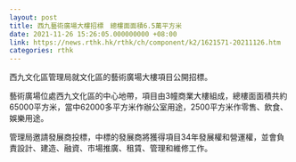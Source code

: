 ```yaml
---
layout: post
title: 西九藝術廣場大樓招標　總樓面面積6.5萬平方米
date: 2021-11-26 15:26:05.000000000 +08:00
link: https://news.rthk.hk/rthk/ch/component/k2/1621571-20211126.htm
categories: rthk
---
```


西九文化區管理局就文化區的藝術廣場大樓項目公開招標。

藝術廣場位處西九文化區的中心地帶，項目由3幢商業大樓組成，總樓面面積共約65000平方米，當中62000多平方米作辦公室用途，2500平方米作零售、飲食、娛樂用途。

管理局邀請發展商投標，中標的發展商將獲得項目34年發展權和營運權，並會負責設計、建造、融資、市場推廣、租賃、管理和維修工作。
